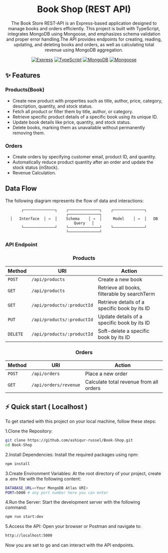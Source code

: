 <div align="center">

<a name="readme-top"></a>

# Book Shop (REST API)

The Book Store REST-API is an Express-based application designed to manage books and orders efficiently. This project is built with TypeScript, integrates MongoDB using Mongoose, and emphasizes schema validation and proper error handling.The API provides endpoints for creating, reading, updating, and deleting books and orders, as well as calculating total revenue using MongoDB aggregation.

[![Express][express_img]][express_url]
[![TypeScript][typescript_img]][typescript_url]
[![MongoDB][mongodb_img]][mongodb_url]
[![Mongoose][mongoose_img]][mongoose_url]

</div>

## ✨ Features

### Products(Book)

- Create new product with properties such as title, author, price, category, description, quantity, and stock status.
- Fetch all product or filter them by title, author, or category.
- Retrieve specific product details of a specific book using its unique ID.
- Update book details like price, quantity, and stock status.
- Delete books, marking them as unavailable without permanently removing them.

### Orders

- Create orders by specifying customer email, product ID, and quantity.
- Automatically reduce product quantity after an order and update the stock status (inStock).
- Revenue Calculation.

## Data Flow 

The following diagram represents the flow of data and interactions:

 <div align="center">
   
    ┌──────────────┐    ┌──────────────┐    ┌──────────────┐    ┌──────────────┐
    │   Interface  │ →  │    Schema    │ →  │     Model    │ →  │   DB Query   │
    └──────────────┘    └──────────────┘    └──────────────┘    └──────────────┘
   
 </div>

### API Endpoint

 <div align="center">
    <h3>Products</h2>

| Method   | URI                        | Action                                        |
| -------- | -------------------------- | --------------------------------------------- |
| `POST`   | `/api/products`            | Create a new book                             |
| `GET`    | `/api/products`            | Retrieve all books, filterable by searchTerm  |
| `GET`    | `/api/products/:productId` | Retrieve details of a specific book by its ID |
| `PUT`    | `/api/products/:productId` | Update details of a specific book by its ID   |
| `DELETE` | `/api/products/:productId` | Soft-delete a specific book by its ID         |

</div>

 <div align="center">
    <h3>Orders</h2>
   
| Method     | URI                  | Action                                                 |
| ---------- | -------------------- | ------------------------------------------------------ |
| `POST`     | `/api/orders`        | Place a new order                                      |
| `GET`      | `/api/orders/revenue`| Calculate total revenue from all orders                |
 </div>

## ⚡️ Quick start ( Localhost )

To get started with this project on your local machine, follow these steps:

1.Clone the Repository:

```bash
git clone https://github.com/ashiqur-russel/Book-Shop.git
cd Book-Shop
```

2.Install Dependencies: Install the required packages using npm:

```bash
npm install
```

3.Create Environment Variables: At the root directory of your project, create a .env file with the following content:

```bash
DATABASE_URL=<Your MongoDB Atlas URI>
PORT=5000 # any port number here you can enter
```

4.Run the Server: Start the development server with the following command:

```bash
npm run start:dev
```

5.Access the API: Open your browser or Postman and navigate to:

```bash
http://localhost:5000
```

Now you are set to go and can interact with the API endpoints.

[express_img]: https://img.shields.io/badge/Express.js-404D59?style=for-the-badge
[express_url]: https://expressjs.com/
[typescript_img]: https://img.shields.io/badge/TypeScript-3178C6?style=for-the-badge&logo=typescript&logoColor=white
[typescript_url]: https://www.typescriptlang.org/
[mongodb_img]: https://img.shields.io/badge/MongoDB-47A248?style=for-the-badge&logo=mongodb&logoColor=white
[mongodb_url]: https://www.mongodb.com/
[mongoose_img]: https://img.shields.io/badge/Mongoose-880000?style=for-the-badge
[mongoose_url]: https://mongoosejs.com/

